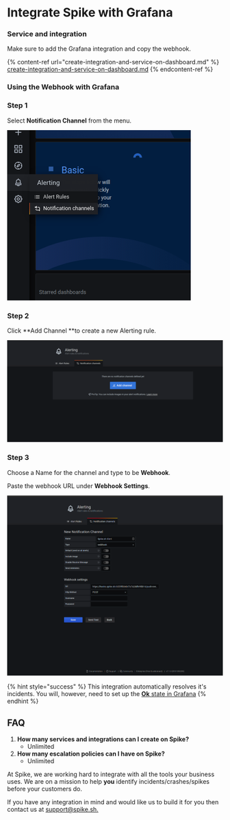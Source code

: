 # Integrate Spike with Grafana

### Service and integration

Make sure to add the Grafana integration and copy the webhook. 

{% content-ref url="create-integration-and-service-on-dashboard.md" %}
[create-integration-and-service-on-dashboard.md](create-integration-and-service-on-dashboard.md)
{% endcontent-ref %}

### Using the Webhook with Grafana

### Step 1

Select **Notification Channel** from the menu.

![Select Notification channels](../.gitbook/assets/grafana-1.png)

### Step 2

Click **Add Channel **to create a new Alerting rule.

![Add Channel](../.gitbook/assets/grafana-2.png)



### Step 3

Choose a Name for the channel and type to be **Webhook**. 

Paste the webhook URL under **Webhook Settings**.

![Configure the channel](../.gitbook/assets/grafana-3.png)

{% hint style="success" %}
This integration automatically resolves it's incidents. You will, however, need to set up the [**Ok** state in Grafana](https://grafana.com/docs/grafana/latest/alerting/create-alerts/#no-data--error-handling)
{% endhint %}

## FAQ

1. **How many services and integrations can I create on Spike?**
   * Unlimited
2. **How many escalation policies can I have on Spike?**
   * Unlimited

At Spike, we are working hard to integrate with all the tools your business uses. We are on a mission to help **you** identify incidents/crashes/spikes before your customers do.

If you have any integration in mind and would like us to build it for you then contact us at [support@spike.sh.](mailto:support@spike.sh)
